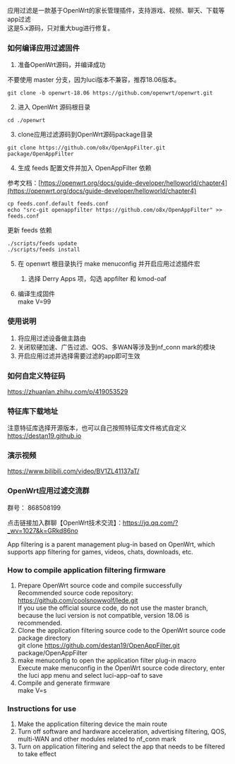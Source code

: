 

应用过滤是一款基于OpenWrt的家长管理插件，支持游戏、视频、聊天、下载等app过滤  
这是5.x源码，只对重大bug进行修复。

### 如何编译应用过滤固件
1. 准备OpenWrt源码，并编译成功

不要使用 master 分支，因为luci版本不兼容，推荐18.06版本。

```shell
git clone -b openwrt-18.06 https://github.com/openwrt/openwrt.git
```

2. 进入 OpenWrt 源码根目录

```
cd ./openwrt 
```

3. clone应用过滤源码到OpenWrt源码package目录

```shell
git clone https://github.com/o8x/OpenAppFilter.git package/OpenAppFilter  
```

4. 生成 feeds 配置文件并加入 OpenAppFilter 依赖

参考文档：[https://openwrt.org/docs/guide-developer/helloworld/chapter4](https://openwrt.org/docs/guide-developer/helloworld/chapter4)

```shell
cp feeds.conf.default feeds.conf
echo "src-git openappfilter https://github.com/o8x/OpenAppFilter" >> feeds.conf
```

更新 feeds 依赖
```
./scripts/feeds update
./scripts/feeds install
```

5. 在 openwrt 根目录执行 make menuconfig 并开启应用过滤插件宏
    1. 选择 Derry Apps 项，勾选 appfilter 和 kmod-oaf

6. 编译生成固件  
    make V=99
    
### 使用说明
1. 将应用过滤设备做主路由  
2. 关闭软硬加速、广告过滤、QOS、多WAN等涉及到nf_conn mark的模块  
3. 开启应用过滤并选择需要过滤的app即可生效  

### 如何自定义特征码
https://zhuanlan.zhihu.com/p/419053529  

### 特征库下载地址
注意特征库选择开源版本，也可以自己按照特征库文件格式自定义  
https://destan19.github.io    

### 演示视频 
https://www.bilibili.com/video/BV1ZL41137aT/


### OpenWrt应用过滤交流群
群号： 868508199

点击链接加入群聊【OpenWrt技术交流】：https://jq.qq.com/?_wv=1027&k=GRkd86no

App filtering is a parent management plug-in based on OpenWrt, which supports app filtering for games, videos, chats, downloads, etc.
### How to compile application filtering firmware
1. Prepare OpenWrt source code and compile successfully  
    Recommended source code repository:  
    https://github.com/coolsnowwolf/lede.git  
    If you use the official source code, do not use the master branch, because the luci version is not compatible, version 18.06 is recommended.  
2. Clone the application filtering source code to the OpenWrt source code package directory  
git clone https://github.com/destan19/OpenAppFilter.git package/OpenAppFilter  
3. make menuconfig to open the application filter plug-in macro  
     Execute make menuconfig in the OpenWrt source code directory, enter the luci app menu and select luci-app-oaf to save  
4. Compile and generate firmware  
     make V=s  
### Instructions for use
1. Make the application filtering device the main route  
2. Turn off software and hardware acceleration, advertising filtering, QOS, multi-WAN and other modules related to nf_conn mark  
3. Turn on application filtering and select the app that needs to be filtered to take effect  

